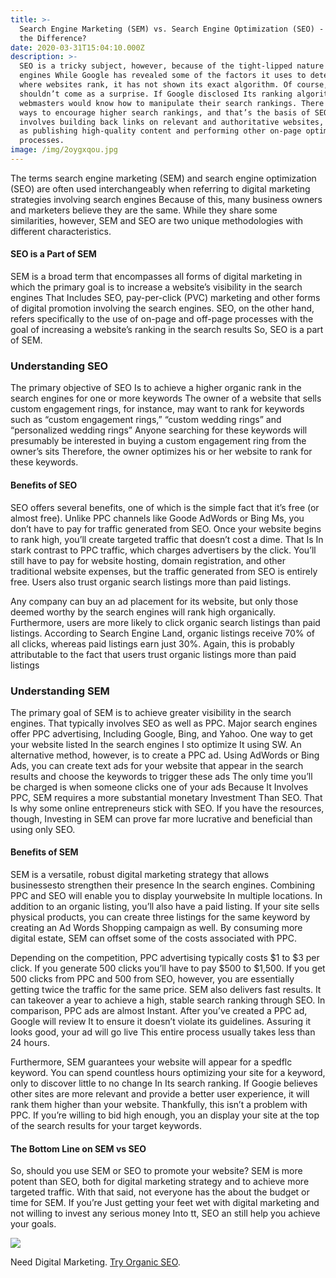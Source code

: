 ```yaml
---
title: >-
  Search Engine Marketing (SEM) vs. Search Engine Optimization (SEO) - What's
  the Difference?
date: 2020-03-31T15:04:10.000Z
description: >-
  SEO is a tricky subject, however, because of the tight-lipped nature of search
  engines While Google has revealed some of the factors it uses to determine
  where websites rank, it has not shown its exact algorithm. Of course, this
  shouldn’t come as a surprise. If Google disclosed Its ranking algorithm,
  webmasters would know how to manipulate their search rankings. There are still
  ways to encourage higher search rankings, and that’s the basis of SEO. It
  involves building back links on relevant and authoritative websites, as well
  as publishing high-quality content and performing other on-page optimization
  processes.
image: /img/2oygxqou.jpg
---
```

The terms search engine marketing (SEM) and search engine optimization (SEO) are often used interchangeably when referring to digital marketing strategies involving search engines Because of this, many business owners and marketers believe they are the same. While they share some similarities, however, SEM and SEO are two unique methodologies with different characteristics.

#### SEO is a Part of SEM

SEM is a broad term that encompasses all forms of digital marketing in which the primary goal is to increase a website’s visibility in the search engines That Includes SEO, pay-per-click (PVC) marketing and other forms of digital promotion involving the search engines. SEO, on the other hand, refers specifically to the use of on-page and off-page processes with the goal of increasing a website’s ranking in the search results So, SEO is a part of SEM. 

### Understanding SEO

The primary objective of SEO Is to achieve a higher organic rank in the search engines for one or more keywords The owner of a website that sells custom engagement rings, for instance, may want to rank for keywords such as “custom engagement rings,” “custom wedding rings” and “personalized wedding rings” Anyone searching for these keywords will presumably be interested in buying a custom engagement ring from the owner’s sits Therefore, the owner optimizes his or her website to rank for these keywords.

#### Benefits of SEO

SEO offers several benefits, one of which is the simple fact that it’s free (or almost free). Unlike PPC channels like Goode AdWords or Bing Ms, you don’t have to pay for traffic generated from SEO. Once your website begins to rank high, you’ll create targeted traffic that doesn’t cost a dime. That Is In stark contrast to PPC traffic, which charges advertisers by the click. You’ll still have to pay for website hosting, domain registration, and other traditional website expenses, but the traffic generated from SEO is entirely free. Users also trust organic search listings more than paid listings. 

Any company can buy an ad placement for its website, but only those deemed worthy by the search engines will rank high organically. Furthermore, users are more likely to click organic search listings than paid listings. According to Search Engine Land, organic listings receive 70% of all clicks, whereas paid listings earn just 30%. Again, this is probably attributable to the fact that users trust organic listings more than paid listings 

### Understanding SEM 

The primary goal of SEM is to achieve greater visibility in the search engines. That typically involves SEO as well as PPC. Major search engines offer PPC advertising, Including Google, Bing, and Yahoo. One way to get your website listed In the search engines I sto optimize It using SW. An alternative method, however, is to create a PPC ad. Using AdWords or Bing Ads, you can create text ads for your website that appear in the search results and choose the keywords to trigger these ads The only time you’ll be charged is when someone clicks one of your ads Because It Involves PPC, SEM requires a more substantial monetary Investment Than SEO. That Is why some online entrepreneurs stick with SEO. If you have the resources, though, Investing in SEM can prove far more lucrative and beneficial than using only SEO.

#### Benefits of SEM

SEM is a versatile, robust digital marketing strategy that allows businessesto strengthen their presence In the search engines. Combining PPC and SEO will enable you to display yourwebsite In multiple locations. In addition to an organic listing, you’ll also have a paid listing. If your site sells physical products, you can create three listings for the same keyword by creating an Ad Words Shopping campaign as well. By consuming more digital estate, SEM can offset some of the costs associated with PPC.

Depending on the competition, PPC advertising typically costs $1 to $3 per click. If you generate 500 clicks you’ll have to pay $500 to $1,500. If you get 500 clicks from PPC and 500 from SEO, however, you are essentially getting twice the traffic for the same price. SEM also delivers fast results. It can takeover a year to achieve a high, stable search ranking through SEO. In comparison, PPC ads are almost Instant. After you’ve created a PPC ad, Google will review It to ensure it doesn’t violate its guidelines. Assuring it looks good, your ad will go live This entire process usually takes less than 24 hours.

Furthermore, SEM guarantees your website will appear for a spedflc keyword. You can spend countless hours optimizing your site for a keyword, only to discover little to no change In Its search ranking. If Googie believes other sites are more relevant and provide a better user experience, it will rank them higher than your website. Thankfully, this isn’t a problem with PPC. If you’re willing to bid high enough, you an display your site at the top of the search results for your target keywords.

#### The Bottom Line on SEM vs SEO

So, should you use SEM or SEO to promote your website? SEM is more potent than SEO, both for digital marketing strategy and to achieve more targeted traffic. With that said, not everyone has the about the budget or time for SEM. If you’re Just getting your feet wet with digital marketing and not willing to invest any serious money Into tt, SEO an still help you achieve your goals.

![](https://cdn-images-1.medium.com/max/800/1*lazoMvaBdeG0RdYqqmluVg.png)

Need Digital Marketing. [Try Organic SEO](https://keysome.com).
